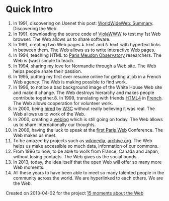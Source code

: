 # Quick Intro

1.  In 1991, discovering on Usenet this post: [WorldWideWeb: Summary](https://groups.google.com/group/alt.hypertext/msg/395f282a67a1916c?hl=fr&amp;dmode=source). Discovering the Web.
2.  In 1991, downloading the source code of [ViolaWWW](https://en.wikipedia.org/wiki/ViolaWWW) to test my 1st Web browser. The Web allows us to share software.
3.  In 1991, creating two Web pages `A.html` and `B.html` with hypertext links in between them. The Web allows us to write interactive Web pages.
4.  In 1994, teaching HTML to [Paris Meudon Observatory](http://www.obspm.fr/) researchers. The Web is (was) simple to teach.
5.  In 1994, sharing my love for Normandie through a Web site. The Web helps people share their passion.
6.  In 1995, putting my first ever resume online for getting a job in a French Web agency. The Web is making possible to find work.
7.  In 1996, to notice a bad background image of the White House Web site and make it change. The Web destroys hierarchy and makes people contribute together.8.  In 1999, translating with friends [HTML4](http://www.w3.org/TR/html4) in [French](http://www.la-grange.net/w3c/html4.01/cover.html). The Web allows cooperation for volunteer work.
9.  In 2000, being [hired](http://www.w3.org/People/karl/) by [W3C](http://www.w3.org/) without really believing it was real. The Web allows us to work of the Web.
10.  In 2000, creating a [weblog](http://www.la-grange.net/map) which is still going on today. The Web allows us to share internationally our thoughts.
11.  In 2006, having the luck to speak at the [first Paris Web](http://www.paris-web.fr/) Conference. The Web makes us meet.
12.  To be amazed by projects such as [wikipedia](http://www.wikipedia.org/), [archive.org](http://archive.org/). The Web helps us make accessible so much data, information of our commons.
13.  From 1996 to now, to be able to work from France, Canada and Japan, without losing contacts. The Web gives us the social bonds.
14.  In 2013, today, the idea itself that the open Web will offer so many more Web moments.
15.  All these years to have been able to meet so many talented people in the community across the world. We are hyperlinked to each others. We are the Web.


Created on 2013-04-02 for the project [15 moments about the Web](https://thimble.webmaker.org/p/lfnt/)